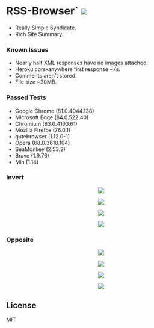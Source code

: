 # RSS-Browser` <img src='https://img.shields.io/github/license/acktic/acktic.github.io?style=social'>


  - Really Simple Syndicate.
  - Rich Site Summary.


### Known Issues


* Nearly half XML responses have no images attached.
* Heroku cors-anywhere first response ~7s.
* Comments aren't stored.
* File size ~30MB.


### Passed Tests


* Google Chrome (81.0.4044.138)
* Microsoft Edge (84.0.522.40)
* Chromium (83.0.4103.61)
* Mozilla Firefox (76.0.1)
* qutebrowser (1.12.0-1)
* Opera (68.0.3618.104)
* SeaMonkey (2.53.2)
* Brave (1.9.76)
* Min (1.14)


### Invert

<p align='center'><img src='http://acktic.github.io/screenshots/invert.png'></p>

<p align='center'><img src='http://acktic.github.io/screenshots/air.png'></p>

<p align='center'><img src='http://acktic.github.io/screenshots/wall.png'></p>

<p align='center'><img src='http://acktic.github.io/screenshots/guide.png'></p>


### Opposite

<p align='center'><img src='http://acktic.github.io/screenshots/opposite.png'></p>

<p align='center'><img src='http://acktic.github.io/screenshots/result.png'></p>

<p align='center'><img src='http://acktic.github.io/screenshots/visual.png'></p>

<p align='center'><img src='http://acktic.github.io/screenshots/sticky.png'></p>


License
----

MIT
